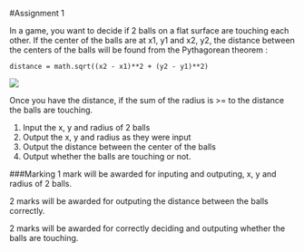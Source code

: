 #Assignment 1

In a game, you want to decide if 2 balls on a flat surface are touching each other. If the center of the balls are at x1, y1 and x2, y2, the distance between the centers of the balls will be found from the Pythagorean theorem :

```
distance = math.sqrt((x2 - x1)**2 + (y2 - y1)**2) 
```

![](https://rhildred.github.io/courses/CP104/pythagorean.svg)

Once you have the distance, if the sum of the radius is >= to the distance the balls are touching. 

1. Input the x, y and radius of 2 balls
2. Output the x, y and radius as they were input
1. Output the distance between the center of the balls
2. Output whether the balls are touching or not.

###Marking
1 mark will be awarded for inputing and outputing, x, y and radius of 2 balls.

2 marks will be awarded for outputing the distance between the balls correctly.

2 marks will be awarded for correctly deciding and outputing whether the balls are touching.